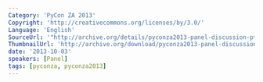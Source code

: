 ```yaml
---
Category: 'PyCon ZA 2013'
Copyright: 'http://creativecommons.org/licenses/by/3.0/'
Language: 'English'
SourceUrl: '"http://archive.org/details/pyconza2013-panel-discussion-pt1"'
ThumbnailUrl: 'http://archive.org/download/pyconza2013-panel-discussion-pt1/pyconza2013-panel-discussion-pt1.thumbs/pyconza2013-panel-discussion-pt1_000001.jpg'
date: '2013-10-03'
speakers: [Panel]
tags: [pyconza, pyconza2013]
---
```


